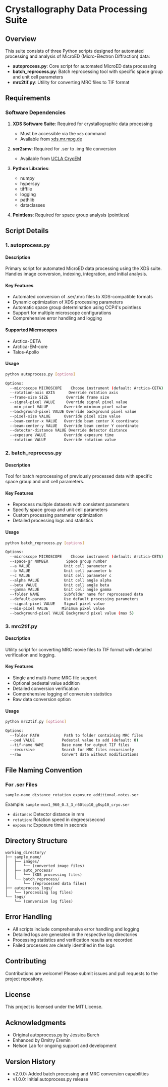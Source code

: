 # Crystallography Data Processing Suite

## Overview
This suite consists of three Python scripts designed for automated processing and analysis of MicroED (Micro-Electron Diffraction) data:
- **autoprocess.py**: Core script for automated MicroED data processing
- **batch_reprocess.py**: Batch reprocessing tool with specific space group and unit cell parameters
- **mrc2tif.py**: Utility for converting MRC files to TIF format

## Requirements

### Software Dependencies
1. **XDS Software Suite**: Required for crystallographic data processing
   - Must be accessible via the `xds` command
   - Available from [xds.mr.mpg.de](https://xds.mr.mpg.de/)

2. **ser2smv**: Required for .ser to .img file conversion
   - Available from [UCLA CryoEM](https://cryoem.ucla.edu/downloads/snapshots)

3. **Python Libraries**:
   - numpy
   - hyperspy
   - tifffile
   - logging
   - pathlib
   - dataclasses

4. **Pointless**: Required for space group analysis (pointless)

## Script Details

### 1. autoprocess.py

#### Description
Primary script for automated MicroED data processing using the XDS suite. Handles image conversion, indexing, integration, and initial analysis.

#### Key Features
- Automated conversion of .ser/.mrc files to XDS-compatible formats
- Dynamic optimization of XDS processing parameters
- Automatic space group determination using CCP4's pointless
- Support for multiple microscope configurations
- Comprehensive error handling and logging

#### Supported Microscopes
- Arctica-CETA
- Arctica-EM-core
- Talos-Apollo

#### Usage
```bash
python autoprocess.py [options]

Options:
  --microscope MICROSCOPE    Choose instrument (default: Arctica-CETA)
  --rotation-axis AXIS      Override rotation axis
  --frame-size SIZE        Override frame size
  --signal-pixel VALUE     Override signal pixel value
  --min-pixel VALUE       Override minimum pixel value
  --background-pixel VALUE Override background pixel value
  --pixel-size VALUE      Override pixel size value
  --beam-center-x VALUE   Override beam center X coordinate
  --beam-center-y VALUE   Override beam center Y coordinate
  --detector-distance VALUE Override detector distance
  --exposure VALUE        Override exposure time
  --rotation VALUE        Override rotation value
```

### 2. batch_reprocess.py

#### Description
Tool for batch reprocessing of previously processed data with specific space group and unit cell parameters.

#### Key Features
- Reprocess multiple datasets with consistent parameters
- Specify space group and unit cell parameters
- Custom processing parameter optimization
- Detailed processing logs and statistics

#### Usage
```bash
python batch_reprocess.py [options]

Options:
  --microscope MICROSCOPE    Choose instrument (default: Arctica-CETA)
  --space-gr NUMBER        Space group number
  --a VALUE               Unit cell parameter a
  --b VALUE               Unit cell parameter b
  --c VALUE               Unit cell parameter c
  --alpha VALUE           Unit cell angle alpha
  --beta VALUE            Unit cell angle beta
  --gamma VALUE           Unit cell angle gamma
  --folder NAME           Subfolder name for reprocessed data
  --default-params        Use default processing parameters
  --signal-pixel VALUE    Signal pixel value
  --min-pixel VALUE      Minimum pixel value
  --background-pixel VALUE Background pixel value (max 5)
```

### 3. mrc2tif.py

#### Description
Utility script for converting MRC movie files to TIF format with detailed verification and logging.

#### Key Features
- Single and multi-frame MRC file support
- Optional pedestal value addition
- Detailed conversion verification
- Comprehensive logging of conversion statistics
- Raw data conversion option

#### Usage
```bash
python mrc2tif.py [options]

Options:
  --folder PATH           Path to folder containing MRC files
  --ped VALUE            Pedestal value to add (default: 0)
  --tif-name NAME        Base name for output TIF files
  --recursive            Search for MRC files recursively
  --raw                  Convert data without modifications
```

## File Naming Convention
### For .ser Files
```
sample-name_distance_rotation_exposure_additional-notes.ser
```
Example: `sample-mov1_960_0.3_3_n60top10_g8sp10_cryo.ser`
- `distance`: Detector distance in mm
- `rotation`: Rotation speed in degrees/second
- `exposure`: Exposure time in seconds

## Directory Structure
```
working_directory/
├── sample_name/
│   ├── images/
│   │   └── (converted image files)
│   ├── auto_process/
│   │   └── (XDS processing files)
│   └── batch_reprocess/
│       └── (reprocessed data files)
├── autoprocess_logs/
│   └── (processing log files)
└── logs/
    └── (conversion log files)
```

## Error Handling
- All scripts include comprehensive error handling and logging
- Detailed logs are generated in the respective log directories
- Processing statistics and verification results are recorded
- Failed processes are clearly identified in the logs

## Contributing
Contributions are welcome! Please submit issues and pull requests to the project repository.

## License
This project is licensed under the MIT License.

## Acknowledgments
- Original autoprocess.py by Jessica Burch
- Enhanced by Dmitry Eremin
- Nelson Lab for ongoing support and development

## Version History
- v2.0.0: Added batch processing and MRC conversion capabilities
- v1.0.0: Initial autoprocess.py release